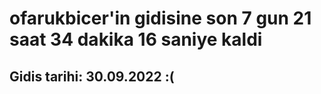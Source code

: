 # ofarukbicer'in gidisine son 7 gun 21 saat 34 dakika 16 saniye kaldi

## Gidis tarihi: 30.09.2022 :(
